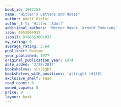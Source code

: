 ```yaml
---
book_id: 3082252
name: "Hitler's Letters and Notes"
author: Adolf Hitler
author_l-f: 'Hitler, Adolf'
additional_authors: 'Werner Maser, Arnold Pomerans'
isbn: 0553064932
isbn13: 9780553064933
my_rating: 0
average_rating: 3.64
publisher: Bantam
year_published: 1977
original_publication_year: 1974
date_added: '2/28/2017'
bookshelves: altright
bookshelves_with_positions: 'altright (#130)'
exclusive_shelf: read
read_count: 0
owned_copies: 0
price: 0
layout: book
---
```

